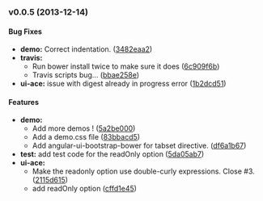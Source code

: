 <a name="v0.0.5"></a>
### v0.0.5 (2013-12-14)


#### Bug Fixes

* **demo:** Correct indentation. ([3482eaa2](http://github.com/angular-ui/ui-ace/commit/3482eaa2b570e6818e652d4ce116974511b8732c))
* **travis:**
  * Run bower install twice to make sure it does ([6c909f6b](http://github.com/angular-ui/ui-ace/commit/6c909f6b444f7d1ce67f1c4e7e0245ba83c75700))
  * Travis scripts bug... ([bbae258e](http://github.com/angular-ui/ui-ace/commit/bbae258e30c8a87fa3694422207b20a750729177))
* **ui-ace:** issue with digest already in progress error ([1b2dcd51](http://github.com/angular-ui/ui-ace/commit/1b2dcd516e430915f698d574513f93bb1bce4b68))


#### Features

* **demo:**
  * Add more demos ! ([5a2be000](http://github.com/angular-ui/ui-ace/commit/5a2be000fae6936a5a260e636feb9674de2e782e))
  * Add a demo.css file ([83bbacd5](http://github.com/angular-ui/ui-ace/commit/83bbacd54cbabb7eb7a9b072f09c589251db57c7))
  * Add angular-ui-bootstrap-bower for tabset directive. ([df6a1b67](http://github.com/angular-ui/ui-ace/commit/df6a1b67067105220e7e4b0b600275653a97f47a))
* **test:** add test code for the readOnly option ([5da05ab7](http://github.com/angular-ui/ui-ace/commit/5da05ab7b3f8a45f06cdc0e19655e7efcffdeb64))
* **ui-ace:**
  * Make the readonly option use double-curly expressions. Close #3. ([2115d615](http://github.com/angular-ui/ui-ace/commit/2115d61529bd4f9ec4db4f95a414ebd2396ef7ad))
  * add readOnly option ([cffd1e45](http://github.com/angular-ui/ui-ace/commit/cffd1e454ebcf24ebafa18830e20ab8ef4f5c27e))

